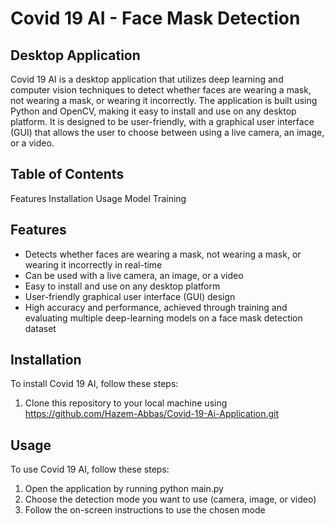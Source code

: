 # Covid 19 AI - Face Mask Detection
## Desktop Application

Covid 19 AI is a desktop application that utilizes deep learning and computer vision techniques to detect whether faces are wearing a mask, not wearing a mask, or wearing it incorrectly. The application is built using Python and OpenCV, making it easy to install and use on any desktop platform. It is designed to be user-friendly, with a graphical user interface (GUI) that allows the user to choose between using a live camera, an image, or a video.

## Table of Contents
Features
Installation
Usage
Model Training

## Features
- Detects whether faces are wearing a mask, not wearing a mask, or wearing it incorrectly in real-time
- Can be used with a live camera, an image, or a video
- Easy to install and use on any desktop platform
- User-friendly graphical user interface (GUI) design
- High accuracy and performance, achieved through training and evaluating multiple deep-learning models on a face mask detection dataset

## Installation
To install Covid 19 AI, follow these steps:

1. Clone this repository to your local machine using https://github.com/Hazem-Abbas/Covid-19-Ai-Application.git

## Usage
To use Covid 19 AI, follow these steps:

1. Open the application by running python main.py
2. Choose the detection mode you want to use (camera, image, or video)
3. Follow the on-screen instructions to use the chosen mode
